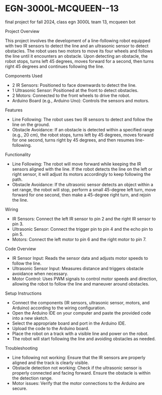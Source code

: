 # EGN-3000L-MCQUEEN--13
final project for fall 2024, class egn 3000L team 13, mcqueen bot

Project Overview

This project involves the development of a line-following robot equipped with two IR sensors to detect the line and an ultrasonic sensor to detect obstacles. The robot uses two motors to move its four wheels and follows the line until it 
encounters an obstacle. Upon detecting an obstacle, the robot stops, turns left 45 degrees, moves forward for a second, then turns right 45 degrees and continues following the line.

Components Used
- 2 IR Sensors: Positioned to face downwards to detect the line.
- 1 Ultrasonic Sensor: Positioned at the front to detect obstacles.
- 2 Motors: Connected to the front wheels to drive the robot.
- Arduino Board (e.g., Arduino Uno): Controls the sensors and motors.


Features
- Line Following: The robot uses two IR sensors to detect and follow the line on the ground.
- Obstacle Avoidance: If an obstacle is detected within a specified range (e.g., 20 cm), the robot stops, turns left by 45 degrees, moves forward for one second, turns right by 45 degrees, and then resumes line-following.


Functionality
- Line Following: The robot will move forward while keeping the IR sensors aligned with the line. If the robot detects the line on the left or right sensor, it will adjust its motors accordingly to keep following the path.
- Obstacle Avoidance: If the ultrasonic sensor detects an object within a set range, the robot will stop, perform a small 45-degree left turn, move forward for one second, then make a 45-degree right turn, and rejoin the line.

Wiring
- IR Sensors: Connect the left IR sensor to pin 2 and the right IR sensor to pin 3.
- Ultrasonic Sensor: Connect the trigger pin to pin 4 and the echo pin to pin 5.
- Motors: Connect the left motor to pin 6 and the right motor to pin 7.

Code Overview

- IR Sensor Input: Reads the sensor data and adjusts motor speeds to follow the line.
- Ultrasonic Sensor Input: Measures distance and triggers obstacle avoidance when necessary.
- Motor Control: Uses PWM signals to control motor speeds and direction, allowing the robot to follow the line and maneuver around obstacles.


Setup Instructions

- Connect the components (IR sensors, ultrasonic sensor, motors, and Arduino) according to the wiring configuration.
- Open the Arduino IDE on your computer and paste the provided code into a new sketch.
- Select the appropriate board and port in the Arduino IDE.
- Upload the code to the Arduino board.
- Place the robot on a track with a visible line and power on the robot.
- The robot will start following the line and avoiding obstacles as needed.


Troubleshooting
- Line following not working: Ensure that the IR sensors are properly aligned and the track is clearly visible.
- Obstacle detection not working: Check if the ultrasonic sensor is properly connected and facing forward. Ensure the obstacle is within the detection range.
- Motor issues: Verify that the motor connections to the Arduino are secure.
